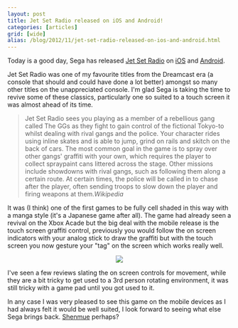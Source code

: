 ```yaml
---
layout: post
title: Jet Set Radio released on iOS and Android!
categories: [articles]
grid: [wide]
alias: /blog/2012/11/jet-set-radio-released-on-ios-and-android.html
---
```

Today is a good day, Sega has released [Jet Set Radio](http://www.sega.co.uk/games/jet-set-radio/) on [iOS](https://itunes.apple.com/gb/app/jet-set-radio/id554531935?mt=8) and [Android](https://play.google.com/store/apps/details?id=com.sega.jetsetradio).

Jet Set Radio was one of my favourite titles from the Dreamcast era (a console that should and could have done a lot better) amongst so many other titles on the unappreciated console. I'm glad Sega is taking the time to revive some of these classics, particularly one so suited to a touch screen it was almost ahead of its time.

> Jet Set Radio sees you playing as a member of a rebellious gang called The GGs as they fight to gain control of the fictional Tokyo-to whilst dealing with rival gangs and the police. Your character rides using inline skates and is able to jump, grind on rails and skitch on the back of cars. The most common goal in the game is to spray over other gangs' graffiti with your own, which requires the player to collect spraypaint cans littered across the stage. Other missions include showdowns with rival gangs, such as following them along a certain route. At certain times, the police will be called in to chase after the player, often sending troops to slow down the player and firing weapons at them.<cite>Wikipedia</cite>

It was (I think) one of the first games to be fully cell shaded in this way with a manga style (it's a Japanese game after all). The game had already seen a revival on the Xbox Acade but the big deal with the mobile release is the touch screen graffiti control, previously you would follow the on screen indicators with your analog stick to draw the graffiti but with the touch screen you now gesture your "tag" on the screen which works really well.

<div style="text-align:center"><img src="/images/posts/2012/11/jet-set-radio-released-on-ios-and-android/mzl.qjdyebak.jpeg"></div>

I've seen a few reviews slating the on screen controls for movement, while they are a bit tricky to get used to a 3rd person rotating environment, it was still tricky with a game pad until you got used to it.

In any case I was very pleased to see this game on the mobile devices as I had always felt it would be well suited, I look forward to seeing what else Sega brings back. [Shenmue](http://wikipedia.org/wiki/Shenmue) perhaps?